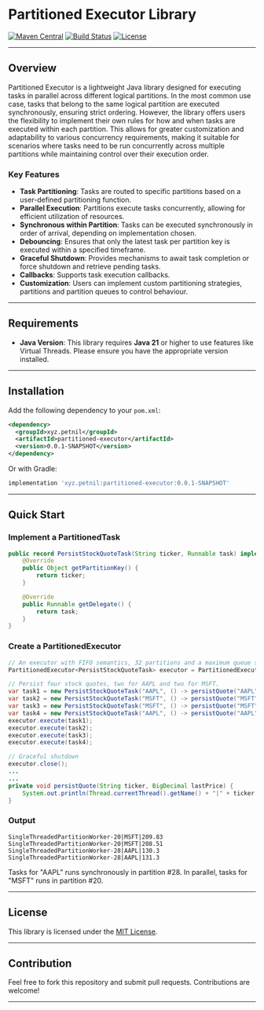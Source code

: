 # Partitioned Executor Library

[![Maven Central](https://img.shields.io/maven-central/v/xyz.petnil/partitioned-executor.svg?label=Maven%20Central)](https://search.maven.org/search?q=g:xyz.petnil%20a:partitioned-executor)
[![Build Status](https://img.shields.io/github/actions/workflow/status/nilsson-petter/partitioned-executor/ci.yml?branch=main)](https://github.com/nilsson-petter/partitioned-executor/actions)
[![License](https://img.shields.io/github/license/nilsson-petter/partitioned-executor)](https://opensource.org/licenses/MIT)

---

## Overview

Partitioned Executor is a lightweight Java library designed for executing tasks in parallel across different logical partitions. 
In the most common use case, tasks that belong to the same logical partition are executed synchronously, ensuring strict ordering. 
However, the library offers users the flexibility to implement their own rules for how and when tasks are executed within each partition. 
This allows for greater customization and adaptability to various concurrency requirements, making it suitable for scenarios where tasks need to be run concurrently across multiple partitions while maintaining control over their execution order.


### Key Features

- **Task Partitioning**: Tasks are routed to specific partitions based on a user-defined partitioning function.
- **Parallel Execution**: Partitions execute tasks concurrently, allowing for efficient utilization of resources.
- **Synchronous within Partition**: Tasks can be executed synchronously in order of arrival, depending on implementation chosen.
- **Debouncing**: Ensures that only the latest task per partition key is executed within a specified timeframe.
- **Graceful Shutdown**: Provides mechanisms to await task completion or force shutdown and retrieve pending tasks.
- **Callbacks**: Supports task execution callbacks.
- **Customization**: Users can implement custom partitioning strategies, partitions and partition queues to control behaviour.

---

## Requirements

- **Java Version**: This library requires **Java 21** or higher to use features like Virtual Threads. Please ensure you have the appropriate version installed.

---

## Installation

Add the following dependency to your `pom.xml`:

```xml
<dependency>
  <groupId>xyz.petnil</groupId>
  <artifactId>partitioned-executor</artifactId>
  <version>0.0.1-SNAPSHOT</version>
</dependency>
```

Or with Gradle:

```gradle
implementation 'xyz.petnil:partitioned-executor:0.0.1-SNAPSHOT'
```

---

## Quick Start

### Implement a PartitionedTask
```java
public record PersistStockQuoteTask(String ticker, Runnable task) implements PartitionedTask {
    @Override
    public Object getPartitionKey() {
        return ticker;
    }

    @Override
    public Runnable getDelegate() {
        return task;
    }
}
```

### Create a PartitionedExecutor
```java
// An executor with FIFO semantics, 32 partitions and a maximum queue size of 10 000. 
PartitionedExecutor<PersistStockQuoteTask> executor = PartitionedExecutors.fifo(32, 10_000);

// Persist four stock quotes, two for AAPL and two for MSFT.
var task1 = new PersistStockQuoteTask("AAPL", () -> persistQuote("AAPL", BigDecimal.valueOf(130.3d)));
var task2 = new PersistStockQuoteTask("MSFT", () -> persistQuote("MSFT", BigDecimal.valueOf(209.83d)));
var task3 = new PersistStockQuoteTask("MSFT", () -> persistQuote("MSFT", BigDecimal.valueOf(208.51d)));
var task4 = new PersistStockQuoteTask("AAPL", () -> persistQuote("AAPL", BigDecimal.valueOf(131.3d)));
executor.execute(task1);
executor.execute(task2);
executor.execute(task3);
executor.execute(task4);

// Graceful shutdown
executor.close();
...
...
private void persistQuote(String ticker, BigDecimal lastPrice) {
    System.out.println(Thread.currentThread().getName() + "|" + ticker + "|" + lastPrice);
}
```

### Output
```text
SingleThreadedPartitionWorker-20|MSFT|209.83
SingleThreadedPartitionWorker-20|MSFT|208.51
SingleThreadedPartitionWorker-28|AAPL|130.3
SingleThreadedPartitionWorker-28|AAPL|131.3
```
Tasks for "AAPL" runs synchronously in partition #28. In parallel, tasks for "MSFT" runs in partition #20. 

---

## License

This library is licensed under the [MIT License](LICENSE).

---

## Contribution

Feel free to fork this repository and submit pull requests. Contributions are welcome!

---